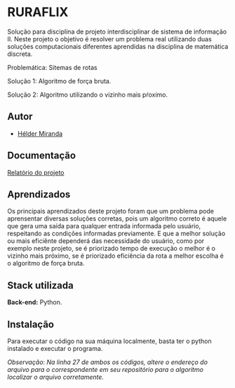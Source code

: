 
# RURAFLIX

Solução para disciplina de projeto interdisciplinar de sistema de informação II. Neste projeto o objetivo é resolver um problema real utilizando duas soluções computacionais diferentes aprendidas na disciplina de matemática discreta.

Problemática: Sitemas de rotas 

Solução 1: Algoritmo de força bruta.

Solução 2: Algoritmo utilizando o vizinho mais pŕoximo.






## Autor

- [Hélder Miranda](https://github.com/heldjow)

## Documentação

[Relatório do projeto](https://docs.google.com/document/d/1nye7GXGthxSvKdgaZs5WdcuH9TJiw5CV/edit?usp=sharing&ouid=102789967758363377744&rtpof=true&sd=true)

## Aprendizados

Os principais aprendizados deste projeto foram que um problema pode aprensentar diversas soluções corretas, pois um algoritmo correto é aquele que gera uma saída para qualquer entrada informada pelo usuário, respeitando as condições informadas previamente. E que a melhor solução ou mais eficiênte dependerá das necessidade do usuário, como por exemplo neste projeto, se é priorizado tempo de execução o melhor é o vizinho mais próximo, se é priorizado eficiência da rota a melhor escolha é o algoritmo de força bruta.
## Stack utilizada

**Back-end:** Python.


## Instalação

Para executar o código na sua máquina localmente, basta ter o python instalado e executar o programa.

_Observação_: _Na linha 27 de ambos os códigos, altere o endereço do arquivo para o correspondente em seu repositório para o algoritmo localizar o arquivo corretamente._
